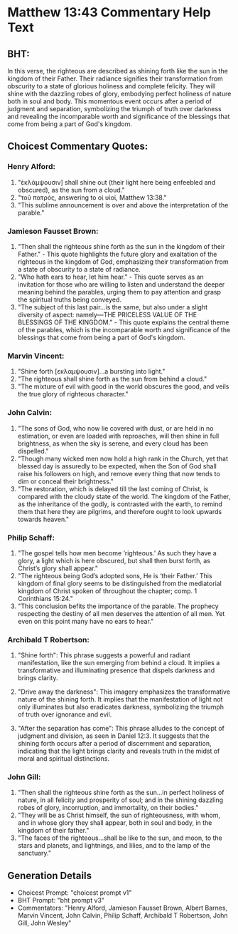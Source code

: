 # Matthew 13:43 Commentary Help Text

## BHT:
In this verse, the righteous are described as shining forth like the sun in the kingdom of their Father. Their radiance signifies their transformation from obscurity to a state of glorious holiness and complete felicity. They will shine with the dazzling robes of glory, embodying perfect holiness of nature both in soul and body. This momentous event occurs after a period of judgment and separation, symbolizing the triumph of truth over darkness and revealing the incomparable worth and significance of the blessings that come from being a part of God's kingdom.

## Choicest Commentary Quotes:
### Henry Alford:
1. "ἐκλάμψουσιν] shall shine out (their light here being enfeebled and obscured), as the sun from a cloud." 
2. "τοῦ πατρός, answering to οἱ υἱοί, Matthew 13:38." 
3. "This sublime announcement is over and above the interpretation of the parable."

### Jamieson Fausset Brown:
1. "Then shall the righteous shine forth as the sun in the kingdom of their Father." - This quote highlights the future glory and exaltation of the righteous in the kingdom of God, emphasizing their transformation from a state of obscurity to a state of radiance.
2. "Who hath ears to hear, let him hear." - This quote serves as an invitation for those who are willing to listen and understand the deeper meaning behind the parables, urging them to pay attention and grasp the spiritual truths being conveyed.
3. "The subject of this last pair...is the same, but also under a slight diversity of aspect: namely—THE PRICELESS VALUE OF THE BLESSINGS OF THE KINGDOM." - This quote explains the central theme of the parables, which is the incomparable worth and significance of the blessings that come from being a part of God's kingdom.

### Marvin Vincent:
1. "Shine forth [εκλαμψουσιν]...a bursting into light." 
2. "The righteous shall shine forth as the sun from behind a cloud." 
3. "The mixture of evil with good in the world obscures the good, and veils the true glory of righteous character."

### John Calvin:
1. "The sons of God, who now lie covered with dust, or are held in no estimation, or even are loaded with reproaches, will then shine in full brightness, as when the sky is serene, and every cloud has been dispelled."
2. "Though many wicked men now hold a high rank in the Church, yet that blessed day is assuredly to be expected, when the Son of God shall raise his followers on high, and remove every thing that now tends to dim or conceal their brightness."
3. "The restoration, which is delayed till the last coming of Christ, is compared with the cloudy state of the world. The kingdom of the Father, as the inheritance of the godly, is contrasted with the earth, to remind them that here they are pilgrims, and therefore ought to look upwards towards heaven."

### Philip Schaff:
1. "The gospel tells how men become ‘righteous.’ As such they have a glory, a light which is here obscured, but shall then burst forth, as Christ’s glory shall appear."
2. "The righteous being God’s adopted sons, He is ‘their Father.’ This kingdom of final glory seems to be distinguished from the mediatorial kingdom of Christ spoken of throughout the chapter; comp. 1 Corinthians 15:24."
3. "This conclusion befits the importance of the parable. The prophecy respecting the destiny of all men deserves the attention of all men. Yet even on this point many have no ears to hear."

### Archibald T Robertson:
1. "Shine forth": This phrase suggests a powerful and radiant manifestation, like the sun emerging from behind a cloud. It implies a transformative and illuminating presence that dispels darkness and brings clarity.

2. "Drive away the darkness": This imagery emphasizes the transformative nature of the shining forth. It implies that the manifestation of light not only illuminates but also eradicates darkness, symbolizing the triumph of truth over ignorance and evil.

3. "After the separation has come": This phrase alludes to the concept of judgment and division, as seen in Daniel 12:3. It suggests that the shining forth occurs after a period of discernment and separation, indicating that the light brings clarity and reveals truth in the midst of moral and spiritual distinctions.

### John Gill:
1. "Then shall the righteous shine forth as the sun...in perfect holiness of nature, in all felicity and prosperity of soul; and in the shining dazzling robes of glory, incorruption, and immortality, on their bodies." 
2. "They will be as Christ himself, the sun of righteousness, with whom, and in whose glory they shall appear, both in soul and body, in the kingdom of their father."
3. "The faces of the righteous...shall be like to the sun, and moon, to the stars and planets, and lightnings, and lilies, and to the lamp of the sanctuary."


## Generation Details
- Choicest Prompt: "choicest prompt v1"
- BHT Prompt: "bht prompt v3"
- Commentators: "Henry Alford, Jamieson Fausset Brown, Albert Barnes, Marvin Vincent, John Calvin, Philip Schaff, Archibald T Robertson, John Gill, John Wesley"
